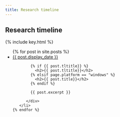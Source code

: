 ```yaml
---
title: Research timeline
---
```


<section id="timeline">
  <h1>Research timeline</h1>
  {% include key.html %}

  <ul class="timeline_ul">
    {% for post in site.posts %}
        <li class="timeline_card">
          <div class="timeline_head {{post.type}}">
            <a href="{{site.url}}/{{site.github.repository_name}}{{post.url}}">
              <div class="date_{{post.type}}" > {{ post.display_date }} </div>
            <!-- <br>  -->
            <div class="type_{{post.type}}" > </div>  
            </a>
          </div>
          <div class="timeline_body">
            
            {% if {{ post.tltitle}} %}
              <h2>{{ post.tltitle}}</h2>
            {% elsif page.platform == "windows" %}
              <h2>{{ post.title}}</h2>
            {% endif %}
            
            {{ post.excerpt }}
          
          </div>
       </li>
    {% endfor %}
  </ul>
</section>
